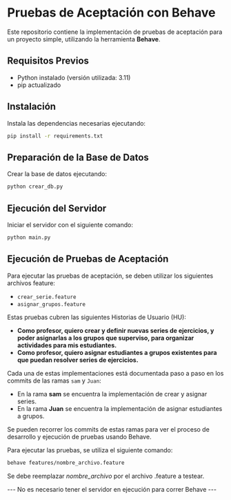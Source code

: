 # Pruebas de Aceptación con Behave

Este repositorio contiene la implementación de pruebas de aceptación para un proyecto simple, utilizando la herramienta **Behave**.

## Requisitos Previos

- Python instalado (versión utilizada: 3.11)
- pip actualizado

## Instalación

Instala las dependencias necesarias ejecutando:

```bash
pip install -r requirements.txt
```

## Preparación de la Base de Datos

Crear la base de datos ejecutando:

```bash
python crear_db.py
```

## Ejecución del Servidor

Iniciar el servidor con el siguiente comando:

```bash
python main.py
```

## Ejecución de Pruebas de Aceptación

Para ejecutar las pruebas de aceptación, se deben utilizar los siguientes archivos feature:

- `crear_serie.feature`
- `asignar_grupos.feature`

Estas pruebas cubren las siguientes Historias de Usuario (HU):

- **Como profesor, quiero crear y definir nuevas series de ejercicios, y poder asignarlas a los grupos que superviso, para organizar actividades para mis estudiantes.**
- **Como profesor, quiero asignar estudiantes a grupos existentes para que puedan resolver series de ejercicios.**

Cada una de estas implementaciones está documentada paso a paso en los commits de las ramas `sam` y `Juan`:
- En la rama **sam** se encuentra la implementación de crear y asignar series.
- En la rama **Juan** se encuentra la implementación de asignar estudiantes a grupos.

Se pueden recorrer los commits de estas ramas para ver el proceso de desarrollo y ejecución de pruebas usando Behave.

Para ejecutar las pruebas, se utiliza el siguiente comando:

```bash
behave features/nombre_archivo.feature
```

Se debe reemplazar *nombre_archivo* por el archivo .feature a testear.

--- No es necesario tener el servidor en ejecución para correr Behave ---